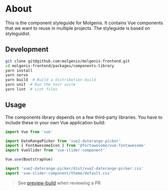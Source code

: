 # About

This is the component styleguide for Molgenis. It contains Vue components
that we want to reuse in multiple projects. The styleguide is based on
styleguidist.

## Development

```bash
git clone git@github.com:molgenis/molgenis-frontend.git
cd molgenis-frontend/packages/components-library
yarn install
yarn serve
yarn build  # Build a distribution build
yarn unit  # Run the test suite
yarn lint  # Lint files
```

## Usage

The components library depends on a few third-party libraries. You
have to include these in your own Vue application build:

```javascript
import Vue from 'vue'

import DateRangePicker from 'vue2-daterange-picker'
import { FontAwesomeIcon } from '@fortawesome/vue-fontawesome'
import VueSlider from 'vue-slider-component'

Vue.use(BootstrapVue)

import 'vue2-daterange-picker/dist/vue2-daterange-picker.css'
import 'vue-slider-component/theme/default.css'
```

> See [preview-build](https://preview-frontend-pr-[PR_NUMBER].dev.molgenis.org/styleguide) when reviewing a PR
